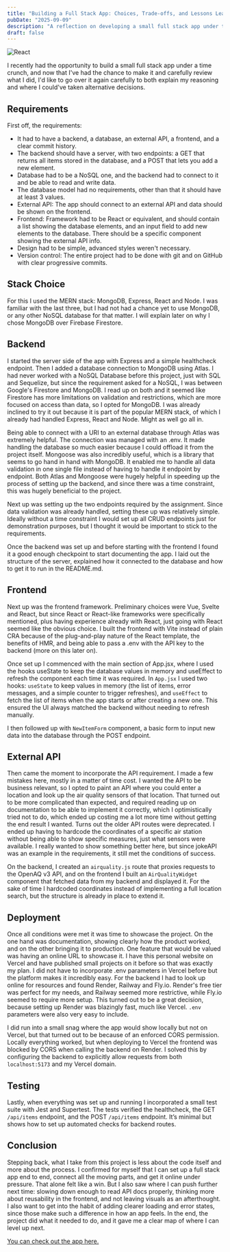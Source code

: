 ```yaml
---
title: "Building a Full Stack App: Choices, Trade-offs, and Lessons Learned"
pubDate: "2025-09-09"
description: "A reflection on developing a small full stack app under time pressure using the MERN stack. I explain why I chose MongoDB, Express, React, and Vite, how I handled deployment with Render and Vercel, and what I’d improve next time in terms of API integration, component reuse, and UI design."
draft: false
---
```


![React](/blog-images/React.jpg)

I recently had the opportunity to build a small full stack app under a time crunch, and now that I've had the chance to make it and carefully review what I did, I'd like to go over it again carefully to both explain my reasoning and where I could've taken alternative decisions.


## Requirements

First off, the requirements:

* It had to have a backend, a database, an external API, a frontend, and a clear commit history.
* The backend should have a server, with two endpoints: a GET that returns all items stored in the database, and a POST that lets you add a new element.
* Database had to be a NoSQL one, and the backend had to connect to it and be able to read and write data.
* The database model had no requirements, other than that it should have at least 3 values.
* External API: The app should connect to an external API and data should be shown on the frontend.
* Frontend: Framework had to be React or equivalent, and should contain a list showing the database elements, and an input field to add new elements to the database. There should be a specific component showing the external API info.
* Design had to be simple, advanced styles weren't necessary.
* Version control: The entire project had to be done with git and on GitHub with clear progressive commits.


## Stack Choice

For this I used the MERN stack: MongoDB, Express, React and Node. I was familiar with the last three, but I had not had a chance yet to use MongoDB, or any other NoSQL database for that matter. I will explain later on why I chose MongoDB over Firebase Firestore.


## Backend

I started the server side of the app with Express and a simple healthcheck endpoint. Then I added a database connection to MongoDB using Atlas. I had never worked with a NoSQL Database before this project, just with SQL and Sequelize, but since the requirement asked for a NoSQL, I was between Google's Firestore and MongoDB. I read up on both and it seemed like Firestore has more limitations on validation and restrictions, which are more focused on access than data, so I opted for MongoDB. I was already inclined to try it out because it is part of the popular MERN stack, of which I already had handled Express, React and Node. Might as well go all in.

Being able to connect with a URI to an external database through Atlas was extremely helpful. The connection was managed with an .env. It made handling the database so much easier because I could offload it from the project itself. Mongoose was also incredibly useful, which is a library that seems to go hand in hand with MongoDB. It enabled me to handle all data validation in one single file instead of having to handle it endpoint by endpoint. Both Atlas and Mongoose were hugely helpful in speeding up the process of setting up the backend, and since there was a time constraint, this was hugely beneficial to the project.

Next up was setting up the two endpoints required by the assignment. Since data validation was already handled, setting these up was relatively simple. Ideally without a time constraint I would set up all CRUD endpoints just for demonstration purposes, but I thought it would be important to stick to the requirements.

Once the backend was set up and before starting with the frontend I found it a good enough checkpoint to start documenting the app. I laid out the structure of the server, explained how it connected to the database and how to get it to run in the README.md.


## Frontend

Next up was the frontend framework. Preliminary choices were Vue, Svelte and React, but since React or React-like frameworks were specifically mentioned, plus having experience already with React, just going with React seemed like the obvious choice. I built the frontend with Vite instead of plain CRA because of the plug-and-play nature of the React template, the benefits of HMR, and being able to pass a .env with the API key to the backend (more on this later on).

Once set up I commenced with the main section of App.jsx, where I used the hooks useState to keep the database values in memory and useEffect to refresh the component each time it was required. In `App.jsx` I used two hooks: `useState` to keep values in memory (the list of items, error messages, and a simple counter to trigger refreshes), and `useEffect` to fetch the list of items when the app starts or after creating a new one. This ensured the UI always matched the backend without needing to refresh manually.

I then followed up with `NewItemForm` component, a basic form to input new data into the database through the POST endpoint.


## External API

Then came the moment to incorporate the API requirement. I made a few mistakes here, mostly in a matter of time cost. I wanted the API to be business relevant, so I opted to paint an API where you could enter a location and look up the air quality sensors of that location. That turned out to be more complicated than expected, and required reading up on documentation to be able to implement it correctly, which I optimistically tried not to do, which ended up costing me a lot more time without getting the end result I wanted. Turns out the older API routes were deprecated. I ended up having to hardcode the coordinates of a specific air station without being able to show specific measures, just what sensors were available. I really wanted to show something better here, but since jokeAPI was an example in the requirements, it still met the conditions of success.

On the backend, I created an `airquality.js` route that proxies requests to the OpenAQ v3 API, and on the frontend I built an `AirQualityWidget` component that fetched data from my backend and displayed it. For the sake of time I hardcoded coordinates instead of implementing a full location search, but the structure is already in place to extend it.


## Deployment

Once all conditions were met it was time to showcase the project. On the one hand was documentation, showing clearly how the product worked, and on the other bringing it to production. One feature that would be valued was having an online URL to showcase it. I have this personal website on Vercel and have published small projects on it before so that was exactly my plan. I did not have to incorporate .env parameters in Vercel before but the platform makes it incredibly easy. For the backend I had to look up online for resources and found Render, Railway and Fly.io. Render's free tier was perfect for my needs, and Railway seemed more restrictive, while Fly.io seemed to require more setup. This turned out to be a great decision, because setting up Render was blazingly fast, much like Vercel. `.env` parameters were also very easy to include.

I did run into a small snag where the app would show locally but not on Vercel, but that turned out to be because of an enforced CORS permission. Locally everything worked, but when deploying to Vercel the frontend was blocked by CORS when calling the backend on Render. I solved this by configuring the backend to explicitly allow requests from both `localhost:5173` and my Vercel domain.


## Testing

Lastly, when everything was set up and running I incorporated a small test suite with Jest and Supertest. The tests verified the healthcheck, the GET `/api/items` endpoint, and the POST `/api/items` endpoint. It’s minimal but shows how to set up automated checks for backend routes.


## Conclusion

Stepping back, what I take from this project is less about the code itself and more about the process. I confirmed for myself that I can set up a full stack app end to end, connect all the moving parts, and get it online under pressure. That alone felt like a win. But I also saw where I can push further next time: slowing down enough to read API docs properly, thinking more about reusability in the frontend, and not leaving visuals as an afterthought. I also want to get into the habit of adding clearer loading and error states, since those make such a difference in how an app feels. In the end, the project did what it needed to do, and it gave me a clear map of where I can level up next.

[You can check out the app here.](https://github.com/avanoldenbarneveld/inbiot-fullstack-test)
